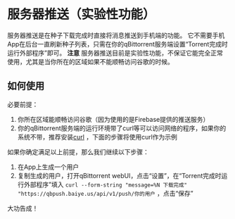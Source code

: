 # 服务器推送（实验性功能）
服务器推送是在种子下载完成时直接将消息推送到手机端的功能。 它不需要手机App在后台一直刷新种子列表，只需在你的qBittorrent服务端设置“Torrent完成时运行外部程序”即可。
**注意**
服务器推送目前是实验性功能，不保证它能完全正常使用，尤其是当你所在的区域如果不能顺畅访问谷歌的时候。

## 如何使用
必要前提：
1. 你所在区域能顺畅访问谷歌（因为使用的是Firebase提供的推送服务）
2. 你的qBittorrent服务端的运行环境带了curl等可以访问网络的程序，如果你的系统不带，推荐安装[curl](https://curl.se/) ，下面的步骤将使用curl作为示例

如果你确定满足以上前提，那么我们继续以下步骤：
1. 在App上生成一个用户
2. 复制生成的用户，打开qBittorrent webUI，点击“设置”，在“Torrent完成时运行外部程序”填入 `curl --form-string "message=%N 下载完成" "https://qbpush.baiye.us/api/v1/push/你的用户` ，点击“保存”

大功告成！